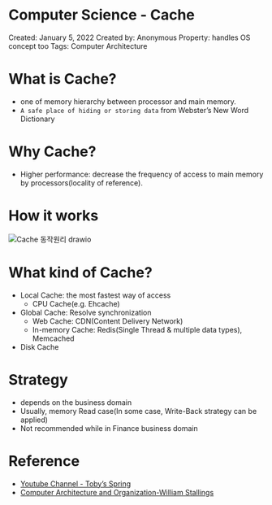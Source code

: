 # Computer Science - Cache

Created: January 5, 2022
Created by: Anonymous
Property: handles OS concept too
Tags: Computer Architecture

# What is Cache?

- one of memory hierarchy between processor and main memory.
- `A safe place of hiding or storing data` from Webster’s New Word Dictionary

# Why Cache?

- Higher performance: decrease the frequency of access to main memory by processors(locality of reference).

# How it works

![Cache 동작원리 drawio](https://user-images.githubusercontent.com/15176192/148422227-7ebb15c5-8780-48bb-8052-53e8688ef7b2.png)

# What kind of Cache?

- Local Cache: the most fastest way of access
    - CPU Cache(e.g. Ehcache)
- Global Cache: Resolve synchronization
    - Web Cache: CDN(Content Delivery Network)
    - In-memory Cache: Redis(Single Thread & multiple data types), Memcached
- Disk Cache

# Strategy

- depends on the business domain
- Usually, memory Read case(In some case, Write-Back strategy can be applied)
- Not recommended while in Finance business domain

# Reference

- [Youtube Channel - Toby’s Spring](https://www.youtube.com/watch?v=zkbvFOwJFgA&t=1746s)
- [Computer Architecture and Organization-William Stallings](http://home.ustc.edu.cn/~louwenqi/reference_books_tools/Computer%20Organization%20and%20Architecture%2010th%20-%20William%20Stallings.pdf)
